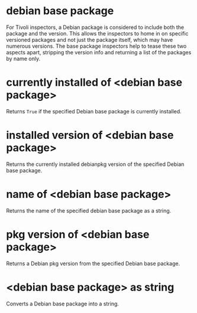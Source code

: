 # debian base package

For Tivoli inspectors, a Debian package is considered to include both the package and the version. This allows the inspectors to home in on specific versioned packages and not just the package itself, which may have numerous versions. The base package inspectors help to tease these two aspects apart, stripping the version info and returning a list of the packages by name only.

# currently installed of &lt;debian base package&gt;

Returns `True` if the specified Debian base package is currently installed.

# installed version of &lt;debian base package&gt;

Returns the currently installed debianpkg version of the specified Debian base package.

# name of &lt;debian base package&gt;

Returns the name of the specified debian base package as a string.

# pkg version of &lt;debian base package&gt;

Returns a Debian pkg version from the specified Debian base package.

# &lt;debian base package&gt; as string

Converts a Debian base package into a string.
